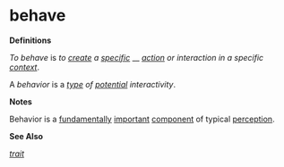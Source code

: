 # behave

**Definitions**

_To behave_ is _to_ [_create_](https://github.com/gcassel/Modular-Organization-Terminology/blob/master/terms/create.md) _a_ [_specific_](https://github.com/gcassel/Modular-Organization-Terminology/blob/master/terms/specific.md) __ [_action_](https://github.com/gcassel/Modular-Organization-Terminology/blob/master/terms/act.md) _or interaction in a specific_ [_context_](https://github.com/gcassel/Modular-Organization-Terminology/blob/master/terms/context.md).

A _behavior_ is a [_type_](https://github.com/gcassel/Modular-Organization-Terminology/blob/master/terms/type.md) _of_ [_potential_](https://github.com/gcassel/Modular-Organization-Terminology/blob/master/terms/potential.md) _interactivity_.

**Notes**

Behavior is a [fundamentally](https://github.com/gcassel/Modular-Organization-Terminology/blob/master/terms/base.md) [important](https://github.com/gcassel/Modular-Organization-Terminology/blob/master/terms/importance.md) [component](https://github.com/gcassel/Modular-Organization-Terminology/blob/master/terms/component.md) of typical [perception](https://github.com/gcassel/Modular-Organization-Terminology/blob/master/terms/perceive.md).

**See Also**

[_trait_](https://github.com/gcassel/Modular-Organization-Terminology/blob/master/terms/trait.md)
